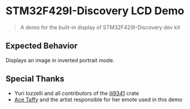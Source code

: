 # STM32F429I-Discovery LCD Demo

> A demo for the built-in display of STM32F429I-Discovery dev kit

## Expected Behavior

Displays an image in inverted portrait mode.

## Special Thanks

- Yuri Iozzelli and all contributors of the
  [ili9341](https://github.com/yuri91/ili9341-rs) crate
- [Ace Taffy](https://www.youtube.com/@acetaffych.944) and the artist
  responsible for her emote used in this demo
